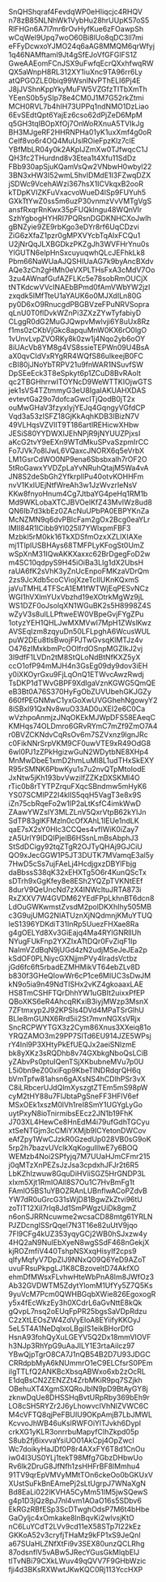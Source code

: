 SnQHShqraf4FevdqWP0eHIiqcjc4RHQV
n78zB85NLNhWk1VybHu28hrUUpK57oS5
RlFHGn6A7l7mr6rOvHyfKue6zFOawpSh
wCqWel9Upq7woO60Bi8lUo8qDC3ll7mi
eFFyDcwxoYJMO24q6aAG8MMQM6qrWfyj
1q46NAMftamI9Jt4gSfEJoVfGFGlFS1Z
GweAAEomFCnJSX9uFwfqEcrQXxhfwqRW
QX5aWnpH8RL312XY1iuXnc9TA96rr6Ly
atQPGOZLE0biq99WsnlNvPThELI6Pj4E
J8jJVShnKppYkyMuFW5VZGfzTITbXmTh
YEenS0b5ySIp78e4CM0J1M7G52rkZtmi
MCH0RVL7b4hIH73UPPq1ndNMO1DzLiao
6EvSEdtQpt6YajEz6cso62dPjZeD6MpM
q5GH3tqIBOpXfOj7OnWoRXnuA5TVIkJg
BH3MJgeRF2HHRNPHa01yK1uxXmf4g0oR
CeIf8vo6r4OQ4MuUslROieFpzKlz7clE
YBfMbLR04y0k2AKplJZmXw0TJfwqcC1J
QH3fc2THurdnd8v3Etea1t4Xfu11SdDz
FBb930apSjuKQamVsQw2VNbwH0wbyl22
3BN3xHW3I52wmL5hvIDMdE1I3FZwqDZX
jSDWc9VcehAWzi367hsX1ICVkqxB2ooR
kTDpKVIZKFuVxacvoWueD4lSp9FUYuh5
GXkTtYwZ0ss5m6uzP30vnmzVvVMTgVgS
ansfRxqrRnKwx35pFUQklngu48WQnVIr
SzhYgbogHYHRI7PQRsnDGDKNHCXoJwlh
gBNZyie9ZE9rbKgo3eDYr8rf6UqCDzvi
ZiG6zXfaZ1pzr0gMPXVYcbTqAIxFCQu1
U2jNrQqJLXBGDkzPKZgJh3WVFHrYnu0s
YlGUTN6elpHnSxcuyuqwhQLcJEFhkLk8
Pbm66NaWUaAJQSHIUaAG7k9byAncBXdv
AQe3zCh2gHMh0eVXPLTHsFxA3cMdV7Oo
3zu4AWnafGufAZFLKc5e78sobRmOUCjX
tNTKdcwVVcINAEbBPmd0fAmVWbYW2jzI
zxqdk5IMfTteU1aYAUK6o0MJXdILn80G
py0D6xO9RnucgdPBGBVzeFPuNRVSopra
qLnU0T0flDvkWZnPi3ZXzZYwTyfabiyD
CLggR0dG2MuGJQwpvMwlvji6Y8uUx8Rz
f1ms0zCKbVjGkc8apquMnW0KX6rO0lgO
1vUnvLvpZVORKy8k0zw1j4Nqo2yb6oOY
8iUAcVb8YM8g4VS8ssieTEPWn09U4BsA
aX0qvCIdVxRYgRR4WQfS86ulkeejB0FC
cBI80jJNoYbTRPV21u9fnWAR1NSuvfSW
DpSEeEck3T8eSpkyt6p1ZCuD8BvRAoIt
qc2TBGHhrrwITOYNcD9WeWTTKIOjwGTS
jek1sVS4TZtmmyG3eU8IgaIAKUAHXDAS
evtevtGa29o7dofcaGwcITjQodB0jT2x
ouMwGHaV3fzyxIyjYEJq4GqngyVGfdCP
Vqd3a53zISFZ18GjKkAqhKDB3IBizN7V
49VLHqsVZVlIT9T186artlREHicwXHbw
JESiS80YYDWXIJEhNPjR9jNYUUZPjxsI
aKcG2tvY9eEXn9WTdMkuSPvaSzpmIrCC
Fo7JVk7o8lJwL6VQaxcJNORX6q5eVrbX
LM1GsrCdWO0NP9ena6Sbsbxalh7rOF2O
5tRoGawxYVDZpLaYvNRuhQtajM5Wa4vA
JN8S2deSbGh2YfkrplIPu40otvKOHHFm
nvV1KxIUEjNtfWreAh3w1JzWvzrIeNsV
KKw8fnyoHnum4Cg7JtbaYG4peHq1RM1b
Md9WKLobaXTCJBVOelKfZ43MvIWz8ud8
QN6Ib7d3kbEz0ZAcNuUPbPA0EBPYKnZa
McNZMN9q6dvPBlcFam2gOx2Bcg0eaYLr
lMII84R1lCibb9Yl025lI7YWlxpmFBF3
Mzbkl5rM0kk16TkXDSfmOzxXZLlXIAXe
mj1TlpIUSBHAys68TMFPLyKFogSt0UmZ
wSpXnM31IQwAKKXaxxc62BrDgegFoD2w
m4SC10qdpyS9H45iOiBa3LIg1dX2UbsH
raUA6fK2sVhK3yZnUcEnpoFMKzaVDrQm
2zs9JcXdb5coCViojXzeTcIlUKnKQxmS
jaVuTMHL4TFScA1EM1fWTWjEqPESvNCz
WGI1hVXlmYUxVbzhd19eXOtrkMgWz9jL
WS1DZF0oJsolqXN1WGuBK2s5H8998Z4S
wZyV3s8uILLPftweEW0VBpeGvjFYgZPu
1otyzYEH1QHLJwMXMVwl7MpH1ZWslKwz
AVSEqIzm8zqyuDn50LFLpghA6WcusWUL
puW2DEu8tlsBwojFPJTwGvsqKlMTJz4v
O476zIMxkbmPcOOIfrdOSnpMGZIkJ2vj
3l9dfF1LVDn2tM8StQLoNdBtNfKXZ5yX
ccO1ofP94mMJH4n3GsEg09dy9dov3iEH
y0iXKOyrGxu9FjLqOnQ1ETWvcAwzRwdj
TsDKP1dTWvGBPF9XdIgaVznKGWG5QmQE
eB3Bt0A76S370HyFgObZUVUbehGKJGZy
660fPEGNMwC1yxGoXwUVGGhehNgowyY2
8iSBxl91QxNv8wuO33AD0uXEI2e6C0Ca
wVzhpoAnmjzJNqOKEkMJWpDFS58EAeqC
KMHqs74OLDmro6GRvRYmC7mZf9ZmO7A4
r0BVZCKNdvCqRsOv6m7SZVxnz9lgnJRc
c0FikNNrSrpVKM9CF0uwVTE9xR49OdG8
6wI0PJ1zZPkHgizwGuN2WDytbNE8XHp4
MnMwDbeE1xmD2hmLuMI8L1udTHxSkEXY
R95rSMNK6PbwKyu1s7u2nvQTpMtoIodE
JxNtw5jKh193bvVwzilfZZKzDXSKMl4O
rTic0b8rTYTPZrquFXqcSBndmw5mHyK6
YS07SCMIPZ2I4klIS5qqH5VagT3e8x9S
iZn75cbRqeFo2w1IP2aLtKsfC4imkWwD
ZAawYWZsIY3MLZLnV5QxrVtpB62kYIJn
SdTP83glKFMzln0cOfXAhL1IEUe1ndLK
qaE7sX2sY0HIc3CCQes4vfIWiK0iZay7
zA5UrlY9IDQIPjelB6HSsnLmBsAbphJ3
StSdDCigy92tqZTgR2OJTyQHAj9GJCiU
QO9xJecGGW1P5JT3DUTK7MVamqE3al5y
7HwD5cSs7ujFAeLj4HcdjgxzDBYlFbjg
daBbssS38qK32xEHXTg5O6r4KunQScTx
sDTrh9xGgKfey8e8ESh2YQZpTVKNtEEf
8durV9QeUncNd7zX4INWcltuJRTA873i
RxZXXV7W4GVDM62YEdFPpLkhnBT6dcn8
LdOuGWKwmstZvsdM2polDKXhIhy505MB
c3G9ujUMG2NIATUznXjNQdmnjKMuYTUQ
leS1396YDKdiT31InRp5UuezFHXae8Ra
g4gOELYd8Xv3GiEajq4Ma4RYlGNRllUh
NYugFUkFnp2YXZIxATtDQr0FvZiqF1Ip
NaImVZdBqN9jUGd4zN2udjMSeJeJEa2p
kSdOF0PLNiycGXNjjmPVy4IradsVctbz
jGd6fc6ft5rbadEZMHMikVT64ebZLv8D
b830f3GHeQIowWr6cP1ce6MIUC3sDwJM
kN9o5ia9n49NdTISHx2vKZ4gkoaaxLAE
HS8TmCSHFTQrDhhYW1uGBIt2uixxPfEP
QBoXKS6eR4AhcqRKxiB3iyjMWzp3MsnX
7ZFtmxyp2J92KPSIs4DVd4MPaTSrGlhU
BLle8mGUNX6Rrd5ii2St7mvnNGXsVRjx
SncRCPWYTGX3z2Cym86Xnus3XXeiq81o
YRQZAMO3m29PP7SlTd6EU914JZE5WPsj
rY4Inl9P3XHtyPkEfUEQJx2aeiSNlzmE
bk8yXKz3sRQDhb8v74GXbkgNboQsLCiB
yZAbvPs0ptuIQenTSjXKbubneMVu7p0U
L5i0bn9eZ00xiFqp9KbeTINDRdqrQH6q
bVmTpfw81ahsn6gAXsNS4hCDlhPSr3vX
C8iLRbcerUJdQlmXyszgtZTEm5mS98pW
cyM2tHY88u7FlJbtaPgSneFF3HFlV6ef
MSxOEk1xszM0lVh1reI8SmY1UGYgLyGo
uytPxyN8ioTnirmibsEEcz2JN1b19FhK
J703XL4HewCe8HnEdM4i79ufGdhTGCyu
xtSeNTGjm3cCMiYXMjb9ICYetonDWCov
eAfZpy1WwCJzkR0GzedUp028VB0sG9oK
5rp2h7bazvUVclkXqKoguIIlwE7y6BOQ
WEMzb4Noi2SPfyjq7M7UUaHJmCFmr215
j0qMTzXnPEZsJzJsa3cpdxhJFJr2t6R5
LbKZhIzwuw8GquDiHVliSGZ5HrGNDP3L
xIxm5Xjt1RmlOAll8S7Ou1C7HvBmFg1t
FAmlO5BS1uYBOZRAnLUBnflwACoPZdvB
YW7dR0uGrcG31sWjD81BgwZkZtvi96tU
zoTlT12XiI7rIq8Jd1SmPWgzUiDk8gmZ
n6onSJRRNcuwme2wcsaCD88mtg61YRLN
PJZDcngISSrQqel7N3T16e82uUtV9jqo
7Fl9CFg4kUZ353yqyGCj2WB0hSJxzw4y
4HQ2aN9NuIEbXyeN8wgSSdF468nGekjX
kjROZmfiV440TshpNSXxqHisyIf2cps9
qIfyMqfyV7DpZIJ9NNxQ09Q6YeD9AZoT
uvuFRsuPkpgLJ1K8CBzoveltD74AkfXO
ehmDfMWsxFLvhwHteWbPnA8Im8JWfOz3
Ab32GVDWTM5ZdytYlomM1UfYy5Z7Q5Ks
9yuVcM7Pcm0QWHBGqbXWie826EgoxogR
y5x4fEcWkzEy3h0XCdrL6aGvNttE8kQk
gQvpL7nsq2oEUqFpPR25bgsSaVDpRdzu
C2zXtLEOsZW4ZdVyEloA8EYiifyKKOyJ
5eL5T4A1NeDqlxoLBgiIS1eikBHorDfG
HsnA93fohQyXuLGEYV5Q2Dx18mmVIOVF
h3NJp3RhYpG9uAaJILY1E3rtaAilcz97
YBwQjpTgrO8CA7J1nQB54B2D7U93JDGC
CRRdpbMyA6kNUmmrO1eC9ELCfsrS0PEm
iIgTTLfQ2ANKBcXbsqABWxo6xb2zOcRL
E1dqBsCN2ZENZZt4ZrbMKiR9pq7SZjkh
OBehuXT4XgmSXQRoJbIN9pD9BtAyGY8j
zknwDqUe8DHSSHqBvtURpRby369bEh9r
LO8cSH5RYZr2J6yLhowvcIVhNlZVWC6C
M4cVFTQ8qjPeFBUIU9OKpAmjB7LbJMWL
KcvvoJhWB46uKslRWFOiYlTJvkh6Dypl
crkXG1yKLR3onrrbuMapyfCIhZkpd05p
S8ub2fj6ixvvaYsiUO01AkCpj4OpZwcl
Wc7doikyHaJDf0P8r4AXxFY6T8d1CnOu
iw04I3US0YLj1tekT98Mfg7GbzDHbwUo
Rv6lk2DruG8JfNfh1zsHHFrBF8lMmhu4
91TV9qrEpVMVyMMtTOn6ckeOo0bGKUxV
XUstSuFkBnEAmePj2sLtUgrpJ7WNaXgN
Bd8EaLi022lKVHA5CyMm51lM5jwSQewS
g4p1D3jQz8pJ7nl4vm1AOaO16s5SDbv6
EkRGzRBfESp3ScDTwghOdsP7M6t4bHbe
GaOyljc4xOmkake8lnBqvKi2wlvsjKtO
nC6LuYCdT2LVv9cd11eX58STp7I22kEz
GKKoA52v3cryfjTHaMz9kFP1xS9JeQnI
a67SUaHLZNfXtFi9v3SEX80unzQCLRhg
87odsnflV5vABw5JRecYGusGkMlqbElJ
tITvNBi79CXkLWuv49qQVV7F9GHbWzic
fji4d3BKsRXWwtJKwKQC0Rj113YccHXP
